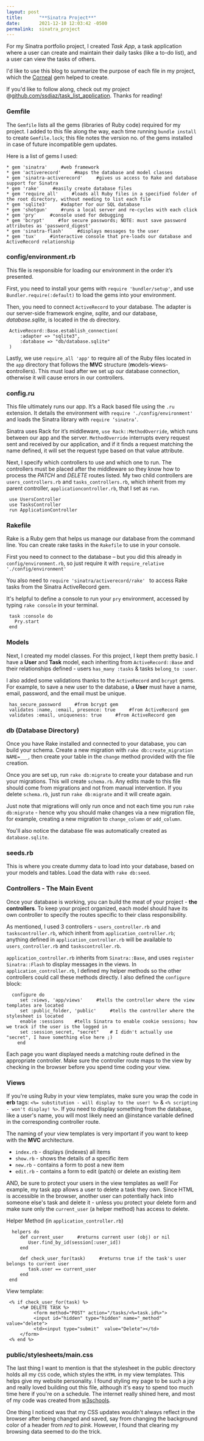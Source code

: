 ```yaml
---
layout: post
title:      "**Sinatra Project**"
date:       2021-12-10 12:03:42 -0500
permalink:  sinatra_project
---
```



For my Sinatra portfolio project, I created *Task App*, a task application where a user can create and maintain their daily tasks (like a to-do list), and a user can view the tasks of others. 

I'd like to use this blog to summarize the purpose of each file in my project, which the [Corneal](https://thebrianemory.github.io/corneal/) gem helped to create. 

If you'd like to follow along, check out my project @[github.com/ssdiaz/task_list_application](https://github.com/ssdiaz/task_list_application).  Thanks for reading!


### Gemfile
The `Gemfile` lists all the gems (libraries of Ruby code) required for my project. I added to this file along the way, each time running `bundle install` to create `Gemfile.lock`; this file notes the version no. of the gems installed in case of future incompatible gem updates. 

Here is a list of gems I used:
```
* gem 'sinatra'     #web framework
* gem 'activerecord'     #maps the database and model classes
* gem 'sinatra-activerecord'     #gives us access to Rake and database support for Sinatra
* gem 'rake'     #easily create database files
* gem 'require_all'     #loads all Ruby files in a specified folder of the root directory, without needing to list each file
* gem 'sqlite3'     #adapter for our SQL database
* gem 'shotgun'     #runs a local server and re-cycles with each click
* gem 'pry'     #console used for debugging
* gem 'bcrypt'     #for secure passwords; NOTE: must save password attributes as 'password_digest'
* gem 'sinatra-flash'     #displays messages to the user
* gem 'tux'     #interactive console that pre-loads our database and ActiveRecord relationship
```

### config/environment.rb
This file is responsible for loading our environment in the order it’s presented. 

First, you need to install your gems with `require 'bundler/setup'`, and use `Bundler.require(:default)` to load the gems into your environment.  

Then, you need to connect `ActiveRecord` to your database. The adapter is our server-side framework engine, *sqlite*, and our database, *database.sqlite*, is located in the `db` directory.  
```
 ActiveRecord::Base.establish_connection(
     :adapter => "sqlite3",
     :database => "db/database.sqlite"
 )
```

Lastly, we use `require_all 'app'` to require all of the Ruby files located in the `app` directory that follows the **MVC** structure (**m**odels-**v**iews-**c**ontrollers). This must load after we set up our database connection, otherwise it will cause errors in our controllers.

### config.ru
This file ultimately runs our app. It’s a Rack based file using the `.ru` extension.  It details the environment with `require './config/environment'` and loads the Sinatra library with `require ‘sinatra’`.

Sinatra uses Rack for it’s middleware, `use Rack::MethodOverride`, which runs between our app and the server.  `MethodOverride` interrupts every request sent and received by our application, and if it finds a request matching the name defined, it will set the request type based on that value attribute.  

Next, I specify which controllers to use and which one to run. The controllers must be placed after the middleware so they know how to process the *PATCH* and *DELETE* routes listed. My two child controllers are `users_controllers.rb` and `tasks_controllers.rb`, which inherit from my parent controller, `applicationcontroller.rb`, that I set as `run`.
```
 use UsersController
 use TasksController
 run ApplicationController
```

### Rakefile
Rake is a Ruby gem that helps us manage our database from the command line. You can create rake tasks in the `Rakefile` to use in your console.

First you need to connect to the database – but you did this already in `config/environment.rb`, so just require it with `require_relative './config/environment'`

You also need to `require 'sinatra/activerecord/rake' ` to access Rake tasks from the Sinatra ActiveRecord gem.

It's helpful to define a console to run your `pry` environment, accessed by typing `rake console` in your terminal. 
```
 task :console do
   Pry.start
 end
```

### Models
Next, I created my model classes. For this project, I kept them pretty basic. I have a **User** and **Task** model, each inheriting from `ActiveRecord::Base` and their relationships defined - users `has_many :tasks` & tasks `belong_to :user`. 

I also added some validations thanks to the `ActiveRecord` and `bcrypt` gems. For example, to save a new user to the database, a **User** must have a name, email, password, and the email must be unique. 
```
 has_secure_password     #from bcrypt gem 
 validates :name, :email, presence: true     #from ActiveRecord gem
 validates :email, uniqueness: true     #from ActiveRecord gem
```

### db (Database Directory)
Once you have Rake installed and connected to your database, you can build your schema. Create a new migration with `rake db:create_migration NAME=___`, then create your table in the `change` method provided with the file creation.

Once you are set up, run `rake db:migrate` to create your database and run your migrations. This will create  `schema.rb`. Any edits made to this file should come from migrations and not from manual intervention. If you delete `schema.rb`, just run `rake db:migrate` and it will create again. 

Just note that migrations will only run once and not each time you run `rake db:migrate` - hence why you should make changes via a new migration file, for example, creating a new migration to `change_column` or `add_column`.

You'll also notice the database file was automatically created as `database.sqlite`.

### seeds.rb
This is where you create dummy data to load into your database, based on your models and tables. Load the data with `rake db:seed`.

### **Controllers** -  The Main Event
Once your database is working, you can build the meat of your project - **the controllers**. To keep your project organized, each model should have its own controller to specify the routes specific to their class responsibility. 

As mentioned, I used 3 controllers - `users_controller.rb` and `taskscontroller.rb`, which inherit from `application_controller.rb`; anything defined in `application_controller.rb` will be available to `users_controller.rb` and `taskscontroller.rb`.

`application_controller.rb` inherits from `Sinatra::Base`, and uses `register Sinatra::Flash` to display messages in the views. In `application_controller.rb`, I defined my helper methods so the other controllers could call these methods directly. I also defined the `configure` block:
```
  configure do
     set :views, 'app/views'     #tells the controller where the view templates are located
     set :public_folder, 'public'     #tells the controller where the stylesheet is located
     enable :sessions    #tells Sinatra to enable cookie sessions; how we track if the user is the logged in
     set :session_secret, "secret"    # I didn't actually use "secret", I have something else here ;) 
    end
```

Each page you want displayed needs a matching route defined in the appropriate controller. Make sure the controller route maps to the view by checking in the browser before you spend time coding your view. 

### Views
If you're using Ruby in your view templates, make sure you wrap the code in **erb** tags: `<%= substitution - will display to the user! %>` & `<% scripting - won't display! %>`. If you need to display something from the database, like a user's name, you will most likely need an @instance variable defined in the corresponding controller route.

The naming of your view templates is very important if you want to keep with the **MVC** architecture. 
* `index.rb` - displays (indexes) all items 
* `show.rb` - shows the details of a specific item
* `new.rb` - contains a form to post a new item
* `edit.rb` - contains a form to edit (patch) or delete an existing item

AND, be sure to protect your users in the view templates as well! For example, my task app allows a user to delete a task they own. Since HTML is accessible in the browser, another user can potentially hack into someone else's task and delete it - unless you protect your delete form and make sure only the `current_user` (a helper method) has access to delete. 

Helper Method (in `application_controller.rb`)
```
  helpers do
     def current_user     #returns current user (obj) or nil
        User.find_by_id(session[:user_id])
     end

     def check_user_for(task)     #returns true if the task's user belongs to current user
        task.user == current_user
     end
 end
```


View template:
```
 <% if check_user_for(task) %>
     <%# DELETE TASK %>
          <form method="POST" action="/tasks/<%=task.id%>"> 
          <input id="hidden" type="hidden" name="_method" value="delete">
          <td><input type="submit"  value="Delete"></td>
     </form>
 <% end %>
```

### public/stylesheets/main.css
The last thing I want to mention is that the stylesheet in the public directory holds all my `CSS` code, which styles the `HTML` in my view templates. This helps give my website personality. I found styling my page to be such a joy and really loved building out this file, although it's easy to spend too much time here if you're on a schedule. The internet really shined here, and most of my code was created from [w3schools](https://www.w3schools.com/howto/default.asp).

One thing I noticed was that my CSS updates wouldn't always reflect in the browser after being changed and saved, say from changing the background color of a header from *red* to *pink*. However, I found that clearing my browsing data seemed to do the trick.


